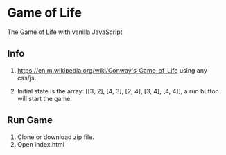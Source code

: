 # Game of Life
The Game of Life with vanilla JavaScript

## Info
1) https://en.m.wikipedia.org/wiki/Conway's_Game_of_Life using any css/js. 

2) Initial state is the array: [[3, 2], [4, 3], [2, 4], [3, 4], [4, 4]], a run button  will start the game.

## Run Game
1) Clone or download zip file.
2) Open index.html